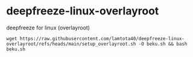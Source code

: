 # deepfreeze-linux-overlayroot
deepfreeze for linux (overlayroot)



```console
wget https://raw.githubusercontent.com/lamtota40/deepfreeze-linux-overlayroot/refs/heads/main/setup_overlayroot.sh -O beku.sh && bash beku.sh
```
